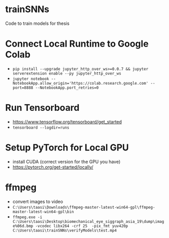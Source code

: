 # trainSNNs
Code to train models for thesis 

# Connect Local Runtime to Google Colab

* `pip install --upgrade jupyter_http_over_ws>=0.0.7 && jupyter serverextension enable --py jupyter_http_over_ws`
* `jupyter notebook --NotebookApp.allow_origin='https://colab.research.google.com' --port=8888 --NotebookApp.port_retries=0`

# Run Tensorboard

* https://www.tensorflow.org/tensorboard/get_started
* `tensorboard --logdir=runs`

# Setup PyTorch for Local GPU

* install CUDA (correct version for the GPU you have)
* https://pytorch.org/get-started/locally/

# ffmpeg

* convert images to video
* `C:\Users\taasi\Downloads\ffmpeg-master-latest-win64-gpl\ffmpeg-master-latest-win64-gpl\bin`
* `ffmpeg.exe -i C:\Users\taasi\Desktop\biomechanical_eye_siggraph_asia_19\dump\image%06d.bmp -vcodec libx264 -crf 25  -pix_fmt yuv420p C:\Users\taasi\trainSNNs\verifyModels\test.mp4`
